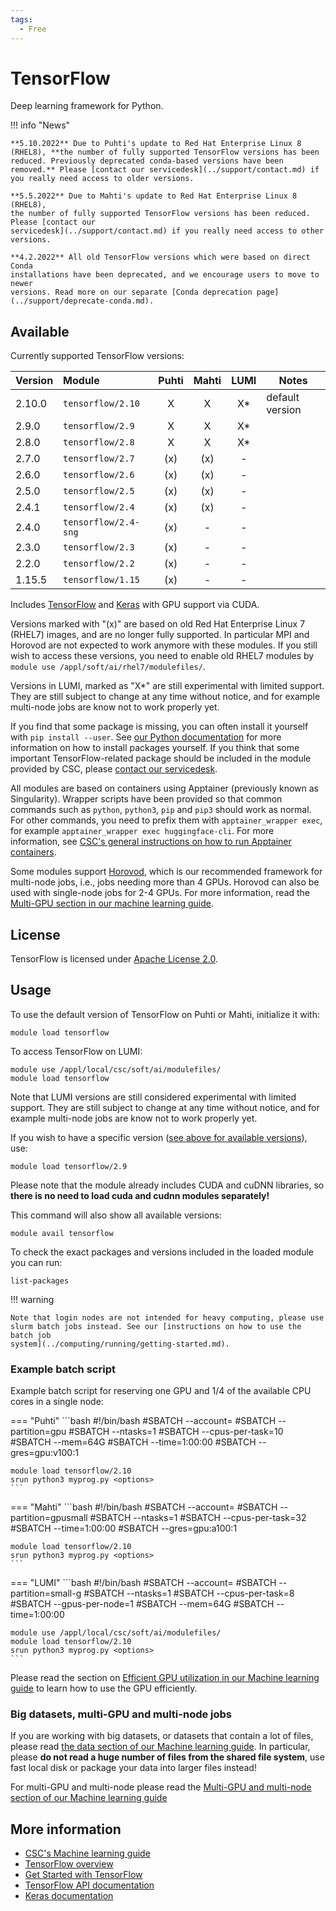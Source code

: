 ```yaml
---
tags:
  - Free
---
```


# TensorFlow

Deep learning framework for Python.

!!! info "News"

    **5.10.2022** Due to Puhti's update to Red Hat Enterprise Linux 8
    (RHEL8), **the number of fully supported TensorFlow versions has been
    reduced. Previously deprecated conda-based versions have been
    removed.** Please [contact our servicedesk](../support/contact.md) if
    you really need access to older versions.

    **5.5.2022** Due to Mahti's update to Red Hat Enterprise Linux 8 (RHEL8),
    the number of fully supported TensorFlow versions has been reduced. Please [contact our
    servicedesk](../support/contact.md) if you really need access to other versions.

    **4.2.2022** All old TensorFlow versions which were based on direct Conda
    installations have been deprecated, and we encourage users to move to newer
    versions. Read more on our separate [Conda deprecation page](../support/deprecate-conda.md).


## Available

Currently supported TensorFlow versions:

| Version | Module               | Puhti | Mahti | LUMI | Notes           |
|:--------|:---------------------|:-----:|:-----:|:----:|-----------------|
| 2.10.0  | `tensorflow/2.10`    | X     | X     | X*   | default version |
| 2.9.0   | `tensorflow/2.9`     | X     | X     | X*   |                 |
| 2.8.0   | `tensorflow/2.8`     | X     | X     | X*   |                 |
| 2.7.0   | `tensorflow/2.7`     | (x)   | (x)   | -    |                 |
| 2.6.0   | `tensorflow/2.6`     | (x)   | (x)   | -    |                 |
| 2.5.0   | `tensorflow/2.5`     | (x)   | (x)   | -    |                 |
| 2.4.1   | `tensorflow/2.4`     | (x)   | (x)   | -    |                 |
| 2.4.0   | `tensorflow/2.4-sng` | (x)   | -     | -    |                 |
| 2.3.0   | `tensorflow/2.3`     | (x)   | -     | -    |                 |
| 2.2.0   | `tensorflow/2.2`     | (x)   | -     | -    |                 |
| 1.15.5  | `tensorflow/1.15`    | (x)   | -     | -    |                 |

Includes [TensorFlow](https://www.tensorflow.org/) and
[Keras](https://keras.io/) with GPU support via CUDA.

Versions marked with "(x)" are based on old Red Hat Enterprise Linux 7
(RHEL7) images, and are no longer fully supported. In particular MPI
and Horovod are not expected to work anymore with these modules. If
you still wish to access these versions, you need to enable old RHEL7
modules by `module use /appl/soft/ai/rhel7/modulefiles/`.

Versions in LUMI, marked as "X*" are still experimental with limited
support. They are still subject to change at any time without notice,
and for example multi-node jobs are know not to work properly yet.

If you find that some package is missing, you can often install it yourself with
`pip install --user`. See [our Python
documentation](python.md#installing-python-packages-to-existing-modules) for
more information on how to install packages yourself. If you think that some
important TensorFlow-related package should be included in the module provided
by CSC, please [contact our servicedesk](../support/contact.md).

All modules are based on containers using Apptainer (previously known
as Singularity). Wrapper scripts have been provided so that common
commands such as `python`, `python3`, `pip` and `pip3` should work as
normal. For other commands, you need to prefix them with
`apptainer_wrapper exec`, for example `apptainer_wrapper exec
huggingface-cli`. For more information, see [CSC's general
instructions on how to run Apptainer
containers](../computing/containers/run-existing.md).

Some modules support [Horovod](https://horovod.ai/), which is our recommended
framework for multi-node jobs, i.e., jobs needing more than 4
GPUs. Horovod can also be used with single-node jobs for 2-4 GPUs. For more
information, read the [Multi-GPU section in our machine learning
guide](../support/tutorials/ml-multi.md).


## License

TensorFlow is licensed under [Apache License
2.0](https://github.com/tensorflow/tensorflow/blob/master/LICENSE).

## Usage

To use the default version of TensorFlow on Puhti or Mahti, initialize
it with:

```text
module load tensorflow
```

To access TensorFlow on LUMI:

```text
module use /appl/local/csc/soft/ai/modulefiles/
module load tensorflow
```

Note that LUMI versions are still considered experimental with limited
support. They are still subject to change at any time without notice,
and for example multi-node jobs are know not to work properly yet.

If you wish to have a specific version ([see above for available
versions](#available)), use:

```text
module load tensorflow/2.9
```

Please note that the module already includes CUDA and cuDNN libraries, so
**there is no need to load cuda and cudnn modules separately!**

This command will also show all available versions:

```text
module avail tensorflow
```

To check the exact packages and versions included in the loaded module you can
run:

```text
list-packages
```

!!! warning 

    Note that login nodes are not intended for heavy computing, please use
    slurm batch jobs instead. See our [instructions on how to use the batch job
    system](../computing/running/getting-started.md).

### Example batch script

Example batch script for reserving one GPU and 1/4 of the available CPU cores in
a single node:

=== "Puhti"
    ```bash
    #!/bin/bash
    #SBATCH --account=<project>
    #SBATCH --partition=gpu
    #SBATCH --ntasks=1
    #SBATCH --cpus-per-task=10
    #SBATCH --mem=64G
    #SBATCH --time=1:00:00
    #SBATCH --gres=gpu:v100:1
    
    module load tensorflow/2.10
    srun python3 myprog.py <options>
    ```
    
=== "Mahti"
    ```bash
    #!/bin/bash
    #SBATCH --account=<project>
    #SBATCH --partition=gpusmall
    #SBATCH --ntasks=1
    #SBATCH --cpus-per-task=32
    #SBATCH --time=1:00:00
    #SBATCH --gres=gpu:a100:1
    
    module load tensorflow/2.10
    srun python3 myprog.py <options>
    ```

=== "LUMI"
    ```bash
    #!/bin/bash
    #SBATCH --account=<project>
    #SBATCH --partition=small-g
    #SBATCH --ntasks=1
    #SBATCH --cpus-per-task=8
    #SBATCH --gpus-per-node=1
    #SBATCH --mem=64G
    #SBATCH --time=1:00:00
    
    module use /appl/local/csc/soft/ai/modulefiles/
    module load tensorflow/2.10
    srun python3 myprog.py <options>
    ```

Please read the section on [Efficient GPU utilization in our Machine
learning guide](../support/tutorials/gpu-ml.md) to learn how to use
the GPU efficiently.


### Big datasets, multi-GPU and multi-node jobs

If you are working with big datasets, or datasets that contain a lot
of files, please read [the data section of our Machine learning
guide](../support/tutorials/ml-data.md). In particular, please **do
not read a huge number of files from the shared file system**, use
fast local disk or package your data into larger files instead!

For multi-GPU and multi-node please read the [Multi-GPU and multi-node
section of our Machine learning
guide](../support/tutorials/ml-multi.md)


## More information

- [CSC's Machine learning guide](../support/tutorials/ml-guide.md)
- [TensorFlow overview](https://www.tensorflow.org/overview/)
- [Get Started with TensorFlow](https://www.tensorflow.org/tutorials)
- [TensorFlow API documentation](https://www.tensorflow.org/api_docs/python/tf)
- [Keras documentation](https://keras.io/)
